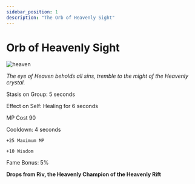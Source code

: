 ```yaml
---
sidebar_position: 1
description: "The Orb of Heavenly Sight"
---
```


# Orb of Heavenly Sight

![heaven](http://i.imgur.com/iys4Uco.png)

<i>The eye of Heaven beholds all sins, tremble to the might of the Heavenly crystal.</i>

Stasis on Group: 5 seconds

Effect on Self: Healing for 6 seconds

MP Cost 90

Cooldown: 4 seconds

    +25 Maximum MP
    
    +10 Wisdom

Fame Bonus: 5%

**Drops from Riv, the Heavenly Champion of the Heavenly Rift**
